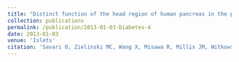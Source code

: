 ```yaml
---
title: "Distinct function of the head region of human pancreas in the pathogenesis of diabetes."
collection: publications
permalink: /publication/2013-01-03-Diabetes-4
date: 2013-01-03
venue: 'Islets'
citation: 'Savari O, Zielinski MC, Wang X, Misawa R, Millis JM, Witkowski P, Hara M. Distinct function of the head region of human pancreas in the pathogenesis of diabetes. Islets. 2013;5(5):226–228.'
---
```



